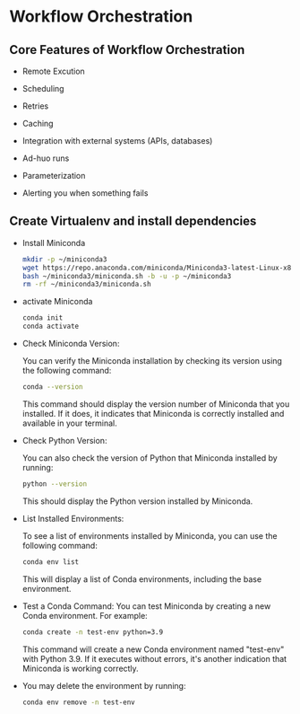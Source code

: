 # Workflow Orchestration

## Core Features of Workflow Orchestration

- Remote Excution

- Scheduling

- Retries

- Caching

- Integration with external systems (APIs, databases)

- Ad-huo runs

- Parameterization

- Alerting you when something fails

## Create Virtualenv and install dependencies

- Install Miniconda

    ```bash
    mkdir -p ~/miniconda3
    wget https://repo.anaconda.com/miniconda/Miniconda3-latest-Linux-x86_64.sh -O ~/miniconda3/miniconda.sh
    bash ~/miniconda3/miniconda.sh -b -u -p ~/miniconda3
    rm -rf ~/miniconda3/miniconda.sh
    ```

- activate Miniconda

  ```bash
  conda init
  conda activate
  ```

- Check Miniconda Version:

    You can verify the Miniconda installation by checking its version using the following command:

    ```bash
    conda --version
    ```

    This command should display the version number of Miniconda that you installed. If it does, it indicates that Miniconda is correctly installed and available in your terminal.

- Check Python Version:

    You can also check the version of Python that Miniconda installed by running:

    ```bash
    python --version
    ```

    This should display the Python version installed by Miniconda.

- List Installed Environments:

    To see a list of environments installed by Miniconda, you can use the following command:

    ```bash
    conda env list
    ```

    This will display a list of Conda environments, including the base environment.

- Test a Conda Command:
    You can test Miniconda by creating a new Conda environment. For example:

    ```bash
    conda create -n test-env python=3.9
    ```

    This command will create a new Conda environment named "test-env" with Python 3.9. If it executes without errors, it's another indication that Miniconda is working correctly.

- You may delete the environment by running:

    ```bash
    conda env remove -n test-env
    ```